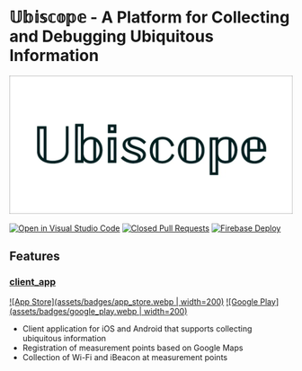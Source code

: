 # 𝕌𝕓𝕚𝕤𝕔𝕠𝕡𝕖 - A Platform for Collecting and Debugging Ubiquitous Information

![ubiscope](assets/feature_graphic.webp)

[![Open in Visual Studio Code](https://img.shields.io/static/v1?logo=visualstudiocode&label=&message=Open%20in%20Visual%20Studio%20Code&labelColor=2c2c32&color=007acc&logoColor=007acc)](https://open.vscode.dev/KoheiKanagu/ubiscope)
[![Closed Pull Requests](https://github.com/KoheiKanagu/ubiscope/actions/workflows/closed_pull_requests.yaml/badge.svg)](https://github.com/KoheiKanagu/ubiscope/actions/workflows/closed_pull_requests.yaml)
[![Firebase Deploy](https://github.com/KoheiKanagu/ubiscope/actions/workflows/firebase_deploy.yaml/badge.svg)](https://github.com/KoheiKanagu/ubiscope/actions/workflows/firebase_deploy.yaml)

## Features

### [client_app](packages/client_app)

[![App Store](assets/badges/app_store.webp | width=200)](https://apps.apple.com/app/apple-store/id6448748588?pt=121589329&ct=github_readme&mt=8)
[![Google Play](assets/badges/google_play.webp | width=200)](https://play.google.com/store/apps/details?id=dev.kingu.ubiscope.app&utm_source=github&utm_campaign=readme)

- Client application for iOS and Android that supports collecting ubiquitous information
- Registration of measurement points based on Google Maps
- Collection of Wi-Fi and iBeacon at measurement points
